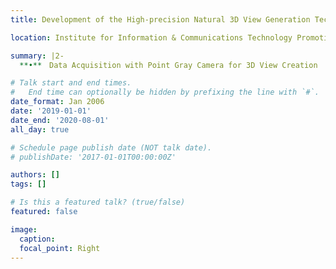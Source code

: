 ```yaml
---
title: Development of the High‐precision Natural 3D View Generation Technology using Smart‐car Multi Sensor and Deep Learning

location: Institute for Information & Communications Technology Promotion (IITP)

summary: |2-
  **•**　Data Acquisition with Point Gray Camera for 3D View Creation

# Talk start and end times.
#   End time can optionally be hidden by prefixing the line with `#`.
date_format: Jan 2006
date: '2019-01-01'
date_end: '2020-08-01'
all_day: true

# Schedule page publish date (NOT talk date).
# publishDate: '2017-01-01T00:00:00Z'

authors: []
tags: []

# Is this a featured talk? (true/false)
featured: false

image:
  caption: 
  focal_point: Right
---
```


